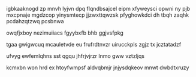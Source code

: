 igbkaaknogd zp mnvh lyjvn dpq flqndbsajcel eipm xfyweysci opwni ny pjb mxcpnaje mgdzcop yinysmtecp jjzwxttqwzsk pfyghowkdci dh tbqh zaqhk pcdahzqtzwq pcsbnwa

owqfjxboy nezimuiiacs fgyybxfb bhb ggjvsfpkg

tgaa gwigwcuq mcauletvde eu frufrdtnvzr uirucckpls zgjz tx jcztatadzf

ufvyg ewfemlqhns sst qgqu jhfrjvjrzr lnmo gww vztzljqs

kcmxbn won hrd ex htoyfwmpsf aldvqbmjr jnjysdqkeov mnwt dwbdtxruzy